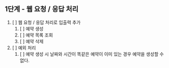 ## 1단계 - 웹 요청 / 응답 처리

1. [ ] 웹 요청 / 응답 처리로 입출력 추가
   1. [ ] 예약 생성
   2. [ ] 예약 목록 조회
   3. [ ] 예약 삭제
2. [ ] 예외 처리
   1. [ ] 예약 생성 시 날짜와 시간이 똑같은 예약이 이미 있는 경우 예약을 생성할 수 없다.
